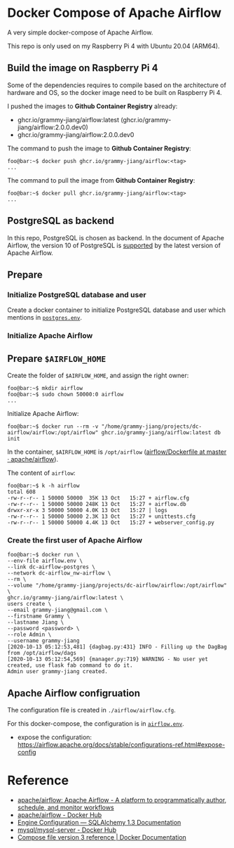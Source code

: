 # Docker Compose of Apache Airflow

A very simple docker-compose of Apache Airflow.

This repo is only used on my Raspberry Pi 4 with Ubuntu 20.04 (ARM64).

## Build the image on Raspberry Pi 4

Some of the dependencies requires to compile based on the architecture of hardware and OS, so the docker image need to be built on Raspberry Pi 4.

I pushed the images to **Github Container Registry** already:

* ghcr.io/grammy-jiang/airflow:latest (ghcr.io/grammy-jiang/airflow:2.0.0.dev0)
* ghcr.io/grammy-jiang/airflow:2.0.0.dev0

The command to push the image to **Github Container Registry**:

```console
foo@bar:~$ docker push ghcr.io/grammy-jiang/airflow:<tag>
...
```

The command to pull the image from **Github Container Registry**:

```console
foo@bar:~$ docker pull ghcr.io/grammy-jiang/airflow:<tag>
...
```

## PostgreSQL as backend

In this repo, PostgreSQL is chosen as backend. In the document of Apache Airflow, the version 10 of PostgreSQL is [supported](https://github.com/apache/airflow#requirements) by the latest version of Apache Airflow.

## Prepare

### Initialize PostgreSQL database and user

Create a docker container to initialize PostgreSQL database and user which mentions in [`postgres.env`](https://github.com/grammy-jiang/dc-airflow/blob/master/postgres.env).

### Initialize Apache Airflow

## Prepare `$AIRFLOW_HOME`

Create the folder of `$AIRFLOW_HOME`, and assign the right owner:

```console
foo@bar:~$ mkdir airflow
foo@bar:~$ sudo chown 50000:0 airflow
...
```

Initialize Apache Airflow:

```console
foo@bar:~$ docker run --rm -v "/home/grammy-jiang/projects/dc-airflow/airflow:/opt/airflow" ghcr.io/grammy-jiang/airflow:latest db init
```

In the container, `$AIRFLOW_HOME` is `/opt/airflow` ([airflow/Dockerfile at master · apache/airflow](https://github.com/apache/airflow/blob/master/Dockerfile#L41)).

The content of `airflow`:

```console
foo@bar:~$ k -h airflow
total 608
-rw-r--r-- 1 50000 50000  35K 13 Oct   15:27 + airflow.cfg 
-rw-r--r-- 1 50000 50000 248K 13 Oct   15:27 + airflow.db 
drwxr-xr-x 3 50000 50000 4.0K 13 Oct   15:27 | logs 
-rw-r--r-- 1 50000 50000 2.3K 13 Oct   15:27 + unittests.cfg 
-rw-r--r-- 1 50000 50000 4.4K 13 Oct   15:27 + webserver_config.py 
```

### Create the first user of Apache Airflow

```console
foo@bar:~$ docker run \
--env-file airflow.env \
--link dc-airflow-postgres \
--network dc-airflow_nw-airflow \
--rm \
--volume "/home/grammy-jiang/projects/dc-airflow/airflow:/opt/airflow" \
ghcr.io/grammy-jiang/airflow:latest \
users create \
--email grammy-jiang@gmail.com \
--firstname Grammy \
--lastname Jiang \
--password <password> \
--role Admin \
--username grammy-jiang
[2020-10-13 05:12:53,481] {dagbag.py:431} INFO - Filling up the DagBag from /opt/airflow/dags
[2020-10-13 05:12:54,569] {manager.py:719} WARNING - No user yet created, use flask fab command to do it.
Admin user grammy-jiang created.
```

## Apache Airflow configruation

The configuration file is created in `./airflow/airflow.cfg`.

For this docker-compose, the configuration is in [`airflow.env`](https://github.com/grammy-jiang/dc-airflow/blob/master/airflow.env).

* expose the configuration: https://airflow.apache.org/docs/stable/configurations-ref.html#expose-config

# Reference

* [apache/airflow: Apache Airflow - A platform to programmatically author, schedule, and monitor workflows](https://github.com/apache/airflow)
* [apache/airflow - Docker Hub](https://hub.docker.com/r/apache/airflow)
* [Engine Configuration — SQLAlchemy 1.3 Documentation](https://docs.sqlalchemy.org/en/13/core/engines.html)
* [mysql/mysql-server - Docker Hub](https://hub.docker.com/r/mysql/mysql-server)
* [Compose file version 3 reference | Docker Documentation](https://docs.docker.com/compose/compose-file/)
